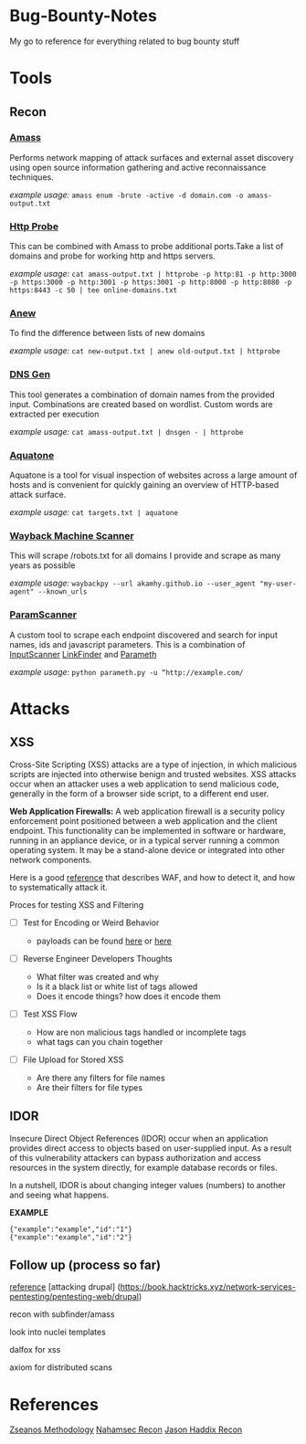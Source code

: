 # Bug-Bounty-Notes
My go to reference for everything related to bug bounty stuff

# Tools

## Recon

### [Amass](https://github.com/OWASP/Amass)

Performs network mapping of attack surfaces and external asset discovery using open source information gathering and active reconnaissance techniques.

*example usage:* 
`amass enum -brute -active -d domain.com -o amass-output.txt`

### [Http Probe](https://github.com/tomnomnom/httprobe)
This can be combined with Amass to probe additional ports.Take a list of domains and probe for working http and https servers.

*example usage:* 
`cat amass-output.txt | httprobe -p
http:81 -p http:3000 -p https:3000 -p http:3001 -p https:3001 -p http:8000 -p
http:8080 -p https:8443 -c 50 | tee online-domains.txt`


### [Anew](https://github.com/tomnomnom/anew)
To find the difference between lists of new domains

*example usage:*
`cat new-output.txt | anew old-output.txt |
httprobe`

### [DNS Gen](https://github.com/ProjectAnte/dnsgen)
This tool generates a combination of domain names from the provided input. Combinations are created based on wordlist. Custom words are extracted per execution

*example usage:* 
`cat amass-output.txt | dnsgen - | httprobe`

### [Aquatone](https://github.com/michenriksen/aquatone)
Aquatone is a tool for visual inspection of websites across a large amount of hosts and is convenient for quickly gaining an overview of HTTP-based attack surface.

*example usage:*
`cat targets.txt | aquatone`

### [Wayback Machine Scanner](https://gist.github.com/mhmdiaa)
This will scrape /robots.txt for all domains I provide
and scrape as many years as possible

*example usage:*
`waybackpy --url akamhy.github.io --user_agent "my-user-agent" --known_urls`

### [ParamScanner](https://github.com/maK-/parameth)
A custom tool to scrape each endpoint discovered and search for
input names, ids and javascript parameters. This is a combination of [InputScanner](https://t.co/6isBiwTJVb) [LinkFinder](https://t.co/U3NjN8kstS) and [Parameth](https://t.co/1CVxXZrORj)

*example usage:*
`python parameth.py -u “http://example.com/`

# Attacks

## XSS
Cross-Site Scripting (XSS) attacks are a type of injection, in which malicious scripts are injected into otherwise benign and trusted websites. XSS attacks occur when an attacker uses a web application to send malicious code, generally in the form of a browser side script, to a different end user.


**Web Application Firewalls:** A web application firewall is a security policy enforcement point positioned between a web application and the client endpoint. This functionality can be implemented in software or hardware, running in an appliance device, or in a typical server running a common operating system. It may be a stand-alone device or integrated into other network components.

Here is a good [reference](https://github.com/0xInfection/Awesome-WAF) that describes WAF, and how to detect it, and how to systematically attack it. 

Proces for testing XSS and Filtering

- [ ] Test for Encoding or Weird Behavior 
    - payloads can be found [here](https://d3adend.org/xss/ghettoBypass) or [here](https://raw.githubusercontent.com/payloadbox/xss-payload-list/master/Intruder/xss-payload-list.txt)

- [ ] Reverse Engineer Developers Thoughts
    - What filter was created and why
    - Is it a black list or white list of tags allowed
    - Does it encode things? how does it encode them

- [ ] Test XSS Flow
    - How are non malicious tags handled or incomplete tags
    - what tags can you chain together 

- [ ] File Upload for Stored XSS
    - Are there any filters for file names
    - Are their filters for file types

## IDOR
Insecure Direct Object References (IDOR) occur when an application provides direct access to objects based on user-supplied input. As a result of this vulnerability attackers can bypass authorization and access resources in the system directly, for example database records or files.

In a nutshell, IDOR is about changing integer values (numbers) to another and seeing what happens.

**EXAMPLE**

```
{"example":"example","id":"1"}
{"example":"example","id":"2"}
```

## Follow up (process so far)
[reference](https://media.defcon.org/DEF%20CON%2029/DEF%20CON%2029%20workshops/DEF%20CON%2029%20Workshop%20Philippe%20Delteil%20Bug%20Bounty%20Workshop.pdf)
[attacking drupal] (https://book.hacktricks.xyz/network-services-pentesting/pentesting-web/drupal)


recon with subfinder/amass

look into nuclei templates

dalfox for xss

axiom for distributed scans



# References 
[Zseanos Methodology](https://www.bugbountyhunter.com/methodology/zseanos-methodology.pdf)
[Nahamsec Recon](https://www.youtube.com/watch?v=YT5Zl2jW3wg)
[Jason Haddix Recon](https://www.youtube.com/watch?v=p4JgIu1mceI)
